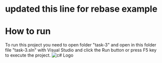 # updated this line for rebase example
# How to run 
To run this project you need to open folder "task-3" and open in this folder file "task-3.sln" with Visual Studio and click the Run button or press F5 key to execute the project.
![c# Logo](https://upload.wikimedia.org/wikipedia/commons/thumb/0/0d/C_Sharp_wordmark.svg/200px-C_Sharp_wordmark.svg.png)
